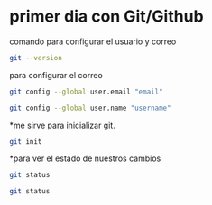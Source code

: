 # primer dia con Git/Github
comando para configurar el usuario y correo 
```bash
git --version
```
para configurar el correo
```bash
git config --global user.email "email"
```
``` bash
git config --global user.name "username"
```
*me sirve para inicializar git.
```bash
git init
```
*para ver el estado de nuestros cambios
```bash
git status
```
```bash
git status
```




